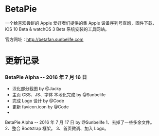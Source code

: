 # BetaPie
一个给喜欢尝鲜的 Apple 爱好者们提供的集 Apple 设备序列号查询，固件下载，iOS 10 Beta & watchOS 3 Beta 系统安装的工具网站。

官方网址：http://betafan.sunbelife.com

# 更新记录
### BetaPie Alpha -- 2016 年 7 月 16 日
+ 汉化部分截图 by @Jacky
+ 主页 CSS、JS、字体 本地化完成 by @Sunbelife
+ 完成 Logo 设计 by @Code
+ 更新 favicon.icon by @Code
+ 
BetaPie Alpha -- 2016 年 7 月 17 日 by @Sunbelife
1、去掉了一些多余文件。
2、整合 Bootstrap 框架。
3、首页微调、加入 Logo。
